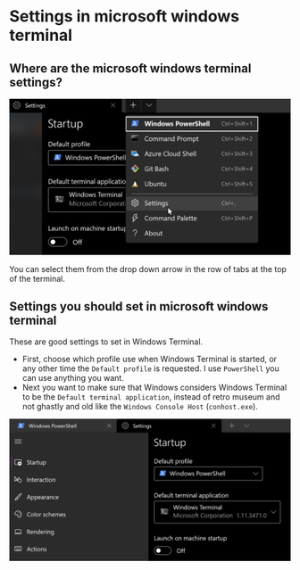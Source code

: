 # Settings in microsoft windows terminal

## Where are the microsoft windows terminal settings?

![windows terminal settings](windows-terminal-settings-in-drop-arrow-of-document-tabs.png)

You can select them from the drop down arrow in the row of tabs at the top of the terminal.

## Settings you should set in microsoft windows terminal

These are good settings to set in Windows Terminal.

- First, choose which profile use when Windows Terminal is started, or any other time the `Default profile` is requested. I use `PowerShell` you can use anything you want.
- Next you want to make sure that Windows considers Windows Terminal to be the `Default terminal application`, instead of retro museum and not ghastly and old like the `Windows Console Host` (`conhost.exe`).

![Settings in Windows Terminal](windows-terminal-settings-startup-default-terminal.png)

